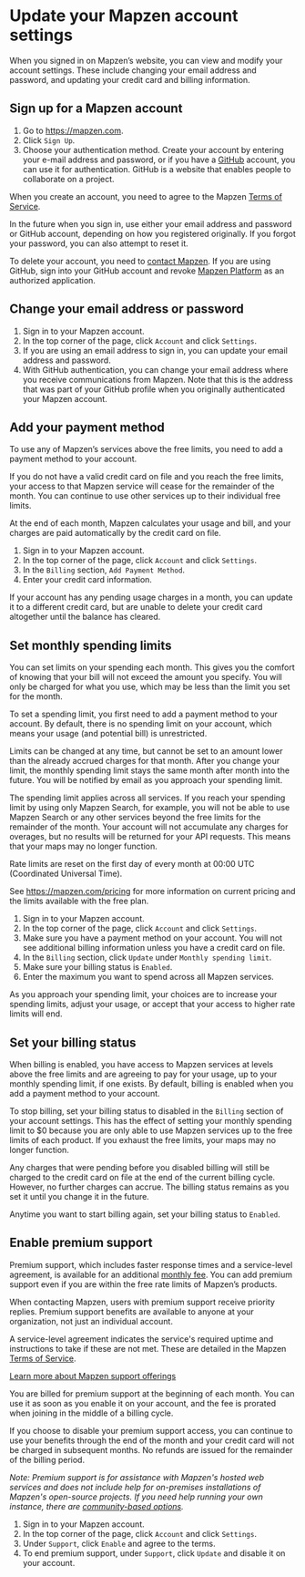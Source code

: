 # Update your Mapzen account settings

When you signed in on Mapzen’s website, you can view and modify your account settings. These include changing your email address and password, and updating your credit card and billing information.

## Sign up for a Mapzen account

1. Go to https://mapzen.com.
2. Click `Sign Up`.
3. Choose your authentication method. Create your account by entering your e-mail address and password, or if you have a [GitHub](https://github.com) account, you can use it for authentication. GitHub is a website that enables people to collaborate on a project.

When you create an account, you need to agree to the Mapzen [Terms of Service](https://mapzen.com/terms/).

In the future when you sign in, use either your email address and password or GitHub account, depending on how you registered originally. If you forgot your password, you can also attempt to reset it.

To delete your account, you need to [contact Mapzen](mailto:support@mapzen.com). If you are using GitHub, sign into your GitHub account and revoke [Mapzen Platform](https://help.github.com/articles/reviewing-your-authorized-applications-oauth/) as an authorized application.

## Change your email address or password

1. Sign in to your Mapzen account.
2. In the top corner of the page, click `Account` and click `Settings`.
3. If you are using an email address to sign in, you can update your email address and password.
4. With GitHub authentication, you can change your email address where you receive communications from Mapzen. Note that this is the address that was part of your GitHub profile when you originally authenticated your Mapzen account.

## Add your payment method

To use any of Mapzen’s services above the free limits, you need to add a payment method to your account.

If you do not have a valid credit card on file and you reach the free limits, your access to that Mapzen service will cease for the remainder of the month. You can continue to use other services up to their individual free limits.

At the end of each month, Mapzen calculates your usage and bill, and your charges are paid automatically by the credit card on file.

1. Sign in to your Mapzen account.
2. In the top corner of the page, click `Account` and click `Settings`.
3. In the `Billing` section, `Add Payment Method`.
4. Enter your credit card information.

If your account has any pending usage charges in a month, you can update it to a different credit card, but are unable to delete your credit card altogether until the balance has cleared.

## Set monthly spending limits

You can set limits on your spending each month. This gives you the comfort of knowing that your bill will not exceed the amount you specify. You will only be charged for what you use, which may be less than the limit you set for the month.

To set a spending limit, you first need to add a payment method to your account. By default, there is no spending limit on your account, which means your usage (and potential bill) is unrestricted.

Limits can be changed at any time, but cannot be set to an amount lower than the already accrued charges for that month. After you change your limit, the monthly spending limit stays the same month after month into the future. You will be notified by email as you approach your spending limit.

The spending limit applies across all services. If you reach your spending limit by using only Mapzen Search, for example, you will not be able to use Mapzen Search or any other services beyond the free limits for the remainder of the month. Your account will not accumulate any charges for overages, but no results will be returned for your API requests. This means that your maps may no longer function.

Rate limits are reset on the first day of every month at 00:00 UTC (Coordinated Universal Time).

See https://mapzen.com/pricing for more information on current pricing and the limits available with the free plan.

1. Sign in to your Mapzen account.
2. In the top corner of the page, click `Account` and click `Settings`.
3. Make sure you have a payment method on your account. You will not see additional billing information unless you have a credit card on file.
4. In the `Billing` section, click `Update` under `Monthly spending limit`.
5. Make sure your billing status is `Enabled`.
6. Enter the maximum you want to spend across all Mapzen services.

As you approach your spending limit, your choices are to increase your spending limits, adjust your usage, or accept that your access to higher rate limits will end.

## Set your billing status

When billing is enabled, you have access to Mapzen services at levels above the free limits and are agreeing to pay for your usage, up to your monthly spending limit, if one exists. By default, billing is enabled when you add a payment method to your account.

To stop billing, set your billing status to disabled in the `Billing` section of your account settings. This has the effect of setting your monthly spending limit to $0 because you are only able to use Mapzen services up to the free limits of each product. If you exhaust the free limits, your maps may no longer function.

Any charges that were pending before you disabled billing will still be charged to the credit card on file at the end of the current billing cycle. However, no further charges can accrue. The billing status remains as you set it until you change it in the future.

Anytime you want to start billing again, set your billing status to `Enabled`.

## Enable premium support		

Premium support, which includes faster response times and a service-level agreement, is available for an additional [monthly fee](https://mapzen.com/pricing/#premium-support). You can add premium support even if you are within the free rate limits of Mapzen’s products.

When contacting Mapzen, users with premium support receive priority replies. Premium support benefits are available to anyone at your organization, not just an individual account.

A service-level agreement indicates the service's required uptime and instructions to take if these are not met. These are detailed in the Mapzen [Terms of Service](https://mapzen.com/terms/).

[Learn more about Mapzen support offerings](support)

You are billed for premium support at the beginning of each month. You can use it as soon as you enable it on your account, and the fee is prorated when joining in the middle of a billing cycle.

If you choose to disable your premium support access, you can continue to use your benefits through the end of the month and your credit card will not be charged in subsequent months. No refunds are issued for the remainder of the billing period.

_Note: Premium support is for assistance with Mapzen's hosted web services and does not include help for on-premises installations of Mapzen's open-source projects. If you need help running your own instance, there are [community-based options](support.md#github-and-community-chat)._

1. Sign in to your Mapzen account.		
2. In the top corner of the page, click `Account` and click `Settings`.		
3. Under `Support`, click `Enable` and agree to the terms.		
4. To end premium support, under `Support`, click `Update` and disable it on your account.
